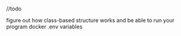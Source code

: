 //todo

figure out how class-based structure works and be able to run your program
docker
.env variables

